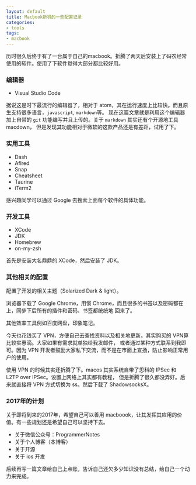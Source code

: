 ```yaml
---
layout: default
title: Macbook新机的一些配置记录
categories:
- tools
tags:
- macbook
---
```


历时很久后终于有了一台属于自己的macbook。折腾了两天后安装上了码农经常使用的软件。使用了下软件觉得大部分都比较好用。

### 编辑器

+ Visual Studio Code

据说这是时下最流行的编辑器了，相对于 atom，其在运行速度上比较快。而且原生支持很多语言，`javascript`, `markdown`等。
现在这篇文章就是利用这个编辑器加上自带的 `git` 功能编写并且上传的。关于 `markdown` 其实还有个开源地工具 macdown，
但是发现其功能相对于微软的这款产品还是有差距，试用了下。

### 实用工具

+ Dash
+ Aflred
+ Snap
+ Cheatsheet
+ Taurine
+ iTerm2

感兴趣同学可以通过 Google 去搜索上面每个软件的具体功能。

### 开发工具

+ XCode
+ JDK
+ Homebrew
+ on-my-zsh

首先是安装大名鼎鼎的 XCode，然后安装了 JDK。

### 其他相关的配置

配置了开发的相关主题（Solarized Dark & light）。

浏览器下载了 Google Chrome，用惯 Chrome，而且很多的书签以及密码都在上，同步下后所有的插件和密码、书签都统统地
回来了。

其他效率工具例如百度网盘，印象笔记。

今天也花钱买了 VPN，方便自己去查找资料以及相关地更新。其实购买的 VPN算比较实惠滴。大家如果有需求就单独给我发邮件，
或者通过某种方式联系到我即可。因为 VPN 开发者鼓励大家私下交流，而不是在市面上宣扬，防止影响正常用户的使用。

使用 VPN 的时候其实还折腾了下。macos 其实系统自带了思科的 IPSec 和 L2TP over IPSec。设置上网络上其实都有教程，
但是折腾了很久都没弄好。后来就直接将 VPN 方式切换为 ss。然后下载了 ShadowsocksX。

### 2017年的计划

关于即将到来的2017年，希望自己可以善用 macboook，让其发挥其应用的价值。有一些规划还是希望自己可以坚持下去。

+ 关于微信公众号：ProgrammerNotes
+ 关于个人博客（本博客）
+ 关于开源
+ 关于 ios 开发

后续再写一篇文章给自己上点账，告诉自己还欠多少知识没有总结，给自己一个动力来完成。
